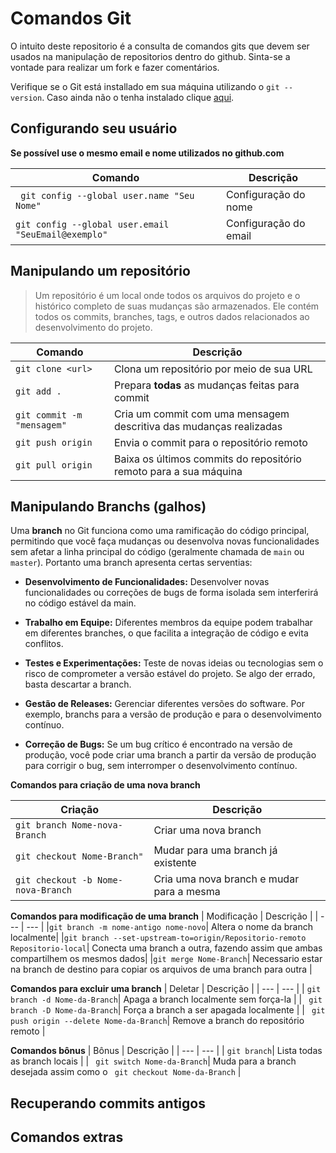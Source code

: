 # Comandos Git

O intuito deste repositorio é a consulta de comandos gits que devem ser usados na manipulação de repositorios dentro do github. Sinta-se a vontade para realizar um fork e fazer comentários.

Verifique se o Git está installado em sua máquina utilizando o ``` git --version ```. Caso ainda não o tenha instalado clique [aqui](https://git-scm.com/downloads).

## Configurando seu usuário
**Se possível use o mesmo email e nome utilizados no github.com**


| Comando | Descrição |
| --- | --- |
|` git config --global user.name "Seu Nome"`| Configuração do nome |
|` git config --global user.email "SeuEmail@exemplo" `| Configuração do email |

## Manipulando um repositório
> Um repositório é um local onde todos os arquivos do projeto e o histórico completo de suas mudanças são armazenados. Ele contém todos os commits, branches, tags, e outros dados relacionados ao desenvolvimento do projeto.

| Comando | Descrição |
| --- | --- |
| ` git clone <url> `| Clona um repositório por meio de sua URL |
| ` git add . `| Prepara **todas** as mudanças feitas para commit |
| ` git commit -m "mensagem" `| Cria um commit com uma mensagem descritiva das mudanças realizadas |
| ` git push origin `| Envia o commit para o repositório remoto |
| ` git pull origin `| Baixa os últimos commits do repositório remoto para a sua máquina |

## Manipulando Branchs (galhos)

Uma **branch** no Git funciona como uma ramificação do código principal, permitindo que você faça mudanças ou desenvolva novas funcionalidades sem afetar a linha principal do código (geralmente chamada de `main` ou `master`). Portanto uma branch apresenta certas serventias:

* **Desenvolvimento de Funcionalidades:** Desenvolver novas funcionalidades ou correções de bugs de forma isolada sem interferirá no código estável da main.

* **Trabalho em Equipe:** Diferentes membros da equipe podem trabalhar em diferentes branches, o que facilita a integração de código e evita conflitos.

* **Testes e Experimentações:** Teste de novas ideias ou tecnologias sem o risco de comprometer a versão estável do projeto. Se algo der errado, basta descartar a branch.

* **Gestão de Releases:** Gerenciar diferentes versões do software. Por exemplo, branchs para a versão de produção e para o desenvolvimento contínuo.

* **Correção de Bugs:** Se um bug crítico é encontrado na versão de produção, você pode criar uma branch a partir da versão de produção para corrigir o bug, sem interromper o desenvolvimento contínuo.

**Comandos para criação de uma nova branch**

| Criação | Descrição |
| --- | --- |
| ` git branch Nome-nova-Branch `| Criar uma nova branch |
| ` git checkout Nome-Branch" `| Mudar para uma branch já existente |
| ` git checkout -b Nome-nova-Branch `| Cria uma nova branch e mudar para a mesma |


**Comandos para modificação de uma branch**
| Modificação | Descrição |
| --- | --- |
|` git branch -m nome-antigo nome-novo `| Altera o nome da branch localmente|
|` git branch --set-upstream-to=origin/Repositorio-remoto Repositorio-local `| Conecta uma branch a outra, fazendo assim que ambas compartilhem os mesmos dados|
|` git merge Nome-Branch `| Necessario estar na branch de destino para copiar os arquivos de uma branch para outra |


**Comandos para excluir uma branch**
| Deletar | Descrição |
| --- | --- |
| ` git branch -d Nome-da-Branch `| Apaga a branch localmente sem força-la |
| ` git branch -D Nome-da-Branch`| Força a branch a ser apagada localmente |
| ` git push origin --delete Nome-da-Branch`| Remove a branch do repositório remoto |


**Comandos bônus**
| Bônus | Descrição |
| --- | --- |
| ` git branch `| Lista todas as branch locais |
| ` git switch Nome-da-Branch`| Muda para a branch desejada assim como o ` git checkout Nome-da-Branch` |

## Recuperando commits antigos

## Comandos extras

